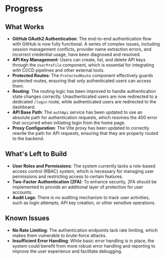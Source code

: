 # Progress

## What Works

- **GitHub OAuth2 Authentication**: The end-to-end authentication flow with GitHub is now fully functional. A series of complex issues, including session management conflicts, provider name extraction errors, and incorrect credential usage, have been diagnosed and resolved.
- **API Key Management**: Users can create, list, and delete API keys through the `UserProfile` component, which is essential for integrating with CI/CD pipelines and other external tools.
- **Protected Routes**: The `ProtectedRoute` component effectively guards protected routes, ensuring that only authenticated users can access them.
- **Routing**: The routing logic has been improved to handle authentication state changes correctly. Unauthenticated users are now redirected to a dedicated `/login` route, while authenticated users are redirected to the dashboard.
- **API Base Path**: The `authApi` service has been updated to use an absolute path for authentication requests, which resolves the 400 error that occurred when initiating login from the home page.
- **Proxy Configuration**: The Vite proxy has been updated to correctly rewrite the path for API requests, ensuring that they are properly routed to the backend.

## What's Left to Build

- **User Roles and Permissions**: The system currently lacks a role-based access control (RBAC) system, which is necessary for managing user permissions and restricting access to certain features.
- **Two-Factor Authentication (2FA)**: To enhance security, 2FA should be implemented to provide an additional layer of protection for user accounts.
- **Audit Logs**: There is no auditing mechanism to track user activities, such as login attempts, API key creation, or other sensitive operations.

## Known Issues

- **No Rate Limiting**: The authentication endpoints lack rate limiting, which makes them vulnerable to brute-force attacks.
- **Insufficient Error Handling**: While basic error handling is in place, the system could benefit from more robust error handling and reporting to improve the user experience and facilitate debugging.
